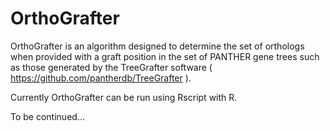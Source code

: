# OrthoGrafter

OrthoGrafter is an algorithm designed to determine the set of orthologs when provided with a graft position in the set of PANTHER gene trees such as those generated by the TreeGrafter software ( https://github.com/pantherdb/TreeGrafter ). 

Currently OrthoGrafter can be run using Rscript with R. 

To be continued... 

